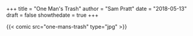 +++
title = "One Man's Trash"
author = "Sam Pratt"
date = "2018-05-13"
draft = false
showthedate = true
+++

{{< comic src="one-mans-trash" type="jpg" >}}

